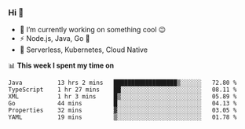 ### Hi 👋

<!--
**nodejh/nodejh** is a ✨ _special_ ✨ repository because its `README.md` (this file) appears on your GitHub profile.

Here are some ideas to get you started:

- 🔭 I’m currently working on ...
- 🌱 I’m currently learning ...
- 👯 I’m looking to collaborate on ...
- 🤔 I’m looking for help with ...
- 💬 Ask me about ...
- 📫 How to reach me: ...
- 😄 Pronouns: ...
- ⚡ Fun fact: ...
-->

- 🔭 I’m currently working on something cool :wink:
- ⚡ Node.js, Java, Go :thought_balloon:
- 🤖 Serverless, Kubernetes, Cloud Native

📊 **This week I spent my time on**

<!--START_SECTION:waka-->

```text
Java          13 hrs 2 mins   ██████████████████▒░░░░░░   72.80 %
TypeScript    1 hr 27 mins    ██░░░░░░░░░░░░░░░░░░░░░░░   08.11 %
XML           1 hr 3 mins     █▒░░░░░░░░░░░░░░░░░░░░░░░   05.89 %
Go            44 mins         █░░░░░░░░░░░░░░░░░░░░░░░░   04.13 %
Properties    32 mins         ▓░░░░░░░░░░░░░░░░░░░░░░░░   03.05 %
YAML          19 mins         ▒░░░░░░░░░░░░░░░░░░░░░░░░   01.78 %
```

<!--END_SECTION:waka-->


<!--
:traffic_light: **Visitors**

![visitors](https://visitor-badge.glitch.me/badge?page_id=nodejh.nodejh)
-->
